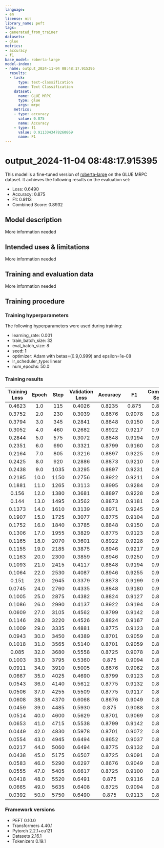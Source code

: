 ```yaml
---
language:
- en
license: mit
library_name: peft
tags:
- generated_from_trainer
datasets:
- glue
metrics:
- accuracy
- f1
base_model: roberta-large
model-index:
- name: output_2024-11-04 08:48:17.915395
  results:
  - task:
      type: text-classification
      name: Text Classification
    dataset:
      name: GLUE MRPC
      type: glue
      args: mrpc
    metrics:
    - type: accuracy
      value: 0.875
      name: Accuracy
    - type: f1
      value: 0.9113043478260869
      name: F1
---
```


<!-- This model card has been generated automatically according to the information the Trainer had access to. You
should probably proofread and complete it, then remove this comment. -->

# output_2024-11-04 08:48:17.915395

This model is a fine-tuned version of [roberta-large](https://huggingface.co/roberta-large) on the GLUE MRPC dataset.
It achieves the following results on the evaluation set:
- Loss: 0.6490
- Accuracy: 0.875
- F1: 0.9113
- Combined Score: 0.8932

## Model description

More information needed

## Intended uses & limitations

More information needed

## Training and evaluation data

More information needed

## Training procedure

### Training hyperparameters

The following hyperparameters were used during training:
- learning_rate: 0.001
- train_batch_size: 32
- eval_batch_size: 8
- seed: 1
- optimizer: Adam with betas=(0.9,0.999) and epsilon=1e-08
- lr_scheduler_type: linear
- num_epochs: 50.0

### Training results

| Training Loss | Epoch | Step | Validation Loss | Accuracy | F1     | Combined Score |
|:-------------:|:-----:|:----:|:---------------:|:--------:|:------:|:--------------:|
| 0.4623        | 1.0   | 115  | 0.4026          | 0.8235   | 0.875  | 0.8493         |
| 0.3752        | 2.0   | 230  | 0.3039          | 0.8676   | 0.9078 | 0.8877         |
| 0.3794        | 3.0   | 345  | 0.2841          | 0.8848   | 0.9150 | 0.8999         |
| 0.3052        | 4.0   | 460  | 0.2682          | 0.8922   | 0.9217 | 0.9069         |
| 0.2844        | 5.0   | 575  | 0.3072          | 0.8848   | 0.9194 | 0.9021         |
| 0.2351        | 6.0   | 690  | 0.3321          | 0.8799   | 0.9160 | 0.8979         |
| 0.2164        | 7.0   | 805  | 0.3216          | 0.8897   | 0.9225 | 0.9061         |
| 0.2425        | 8.0   | 920  | 0.2886          | 0.8873   | 0.9210 | 0.9041         |
| 0.2438        | 9.0   | 1035 | 0.3295          | 0.8897   | 0.9231 | 0.9064         |
| 0.2185        | 10.0  | 1150 | 0.2756          | 0.8922   | 0.9211 | 0.9067         |
| 0.1881        | 11.0  | 1265 | 0.3113          | 0.8995   | 0.9284 | 0.9140         |
| 0.156         | 12.0  | 1380 | 0.3681          | 0.8897   | 0.9228 | 0.9063         |
| 0.144         | 13.0  | 1495 | 0.3562          | 0.8873   | 0.9181 | 0.9027         |
| 0.1373        | 14.0  | 1610 | 0.3139          | 0.8971   | 0.9245 | 0.9108         |
| 0.1907        | 15.0  | 1725 | 0.3077          | 0.8775   | 0.9104 | 0.8939         |
| 0.1752        | 16.0  | 1840 | 0.3785          | 0.8848   | 0.9150 | 0.8999         |
| 0.1306        | 17.0  | 1955 | 0.3829          | 0.8775   | 0.9123 | 0.8949         |
| 0.1165        | 18.0  | 2070 | 0.3601          | 0.8922   | 0.9228 | 0.9075         |
| 0.1155        | 19.0  | 2185 | 0.3875          | 0.8946   | 0.9217 | 0.9081         |
| 0.1163        | 20.0  | 2300 | 0.3859          | 0.8946   | 0.9250 | 0.9098         |
| 0.1093        | 21.0  | 2415 | 0.4117          | 0.8848   | 0.9194 | 0.9021         |
| 0.1064        | 22.0  | 2530 | 0.4087          | 0.8946   | 0.9255 | 0.9100         |
| 0.151         | 23.0  | 2645 | 0.3379          | 0.8873   | 0.9199 | 0.9036         |
| 0.0745        | 24.0  | 2760 | 0.4335          | 0.8848   | 0.9180 | 0.9014         |
| 0.1005        | 25.0  | 2875 | 0.4382          | 0.8824   | 0.9127 | 0.8975         |
| 0.1086        | 26.0  | 2990 | 0.4137          | 0.8922   | 0.9194 | 0.9058         |
| 0.0609        | 27.0  | 3105 | 0.4562          | 0.8799   | 0.9142 | 0.8970         |
| 0.1146        | 28.0  | 3220 | 0.4526          | 0.8824   | 0.9167 | 0.8995         |
| 0.1009        | 29.0  | 3335 | 0.4881          | 0.8775   | 0.9123 | 0.8949         |
| 0.0943        | 30.0  | 3450 | 0.4389          | 0.8701   | 0.9059 | 0.8880         |
| 0.1018        | 31.0  | 3565 | 0.5140          | 0.8701   | 0.9059 | 0.8880         |
| 0.085         | 32.0  | 3680 | 0.5558          | 0.8725   | 0.9078 | 0.8902         |
| 0.1003        | 33.0  | 3795 | 0.5360          | 0.875    | 0.9094 | 0.8922         |
| 0.0911        | 34.0  | 3910 | 0.5005          | 0.8676   | 0.9062 | 0.8869         |
| 0.0667        | 35.0  | 4025 | 0.4690          | 0.8799   | 0.9123 | 0.8961         |
| 0.0543        | 36.0  | 4140 | 0.5612          | 0.8775   | 0.9132 | 0.8953         |
| 0.0506        | 37.0  | 4255 | 0.5509          | 0.8775   | 0.9117 | 0.8946         |
| 0.0608        | 38.0  | 4370 | 0.6068          | 0.8676   | 0.9049 | 0.8863         |
| 0.0459        | 39.0  | 4485 | 0.5930          | 0.875    | 0.9088 | 0.8919         |
| 0.0514        | 40.0  | 4600 | 0.5629          | 0.8701   | 0.9069 | 0.8885         |
| 0.0653        | 41.0  | 4715 | 0.5538          | 0.8799   | 0.9142 | 0.8970         |
| 0.0449        | 42.0  | 4830 | 0.5978          | 0.8701   | 0.9072 | 0.8886         |
| 0.0554        | 43.0  | 4945 | 0.6494          | 0.8652   | 0.9037 | 0.8844         |
| 0.0217        | 44.0  | 5060 | 0.6494          | 0.8775   | 0.9132 | 0.8953         |
| 0.0438        | 45.0  | 5175 | 0.6507          | 0.8725   | 0.9091 | 0.8908         |
| 0.0583        | 46.0  | 5290 | 0.6297          | 0.8676   | 0.9049 | 0.8863         |
| 0.0555        | 47.0  | 5405 | 0.6617          | 0.8725   | 0.9100 | 0.8913         |
| 0.0418        | 48.0  | 5520 | 0.6491          | 0.875    | 0.9116 | 0.8933         |
| 0.0665        | 49.0  | 5635 | 0.6408          | 0.8725   | 0.9094 | 0.8910         |
| 0.0392        | 50.0  | 5750 | 0.6490          | 0.875    | 0.9113 | 0.8932         |


### Framework versions

- PEFT 0.10.0
- Transformers 4.40.1
- Pytorch 2.2.1+cu121
- Datasets 2.16.1
- Tokenizers 0.19.1